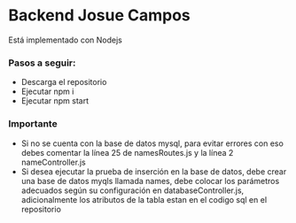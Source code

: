 # Backend Josue Campos

Está implementado con Nodejs
<h3>Pasos a seguir:</h3>
<ul>
    <li>Descarga el repositorio</li>
    <li>Ejecutar npm i</li>
    <li> Ejecutar npm start</li>
</ul>

<h3>Importante</h3>
<ul>
    <li>Si no se cuenta con la base de datos mysql, para evitar errores con eso debes comentar la línea 25 de namesRoutes.js y la línea 2 nameController.js</li>
    <li>Si desea ejecutar la prueba de inserción en la base de datos, debe crear una base de datos myqls llamada names, debe colocar los parámetros adecuados
según su configuración en databaseController.js, adicionalmente los atributos de la tabla estan en el codigo sql en el repositorio</li>
    
</ul>
